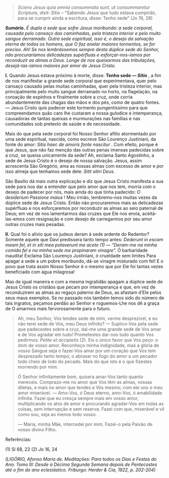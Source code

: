 > *Sciens Jesus quia omnia consummata sunt, ut consummaretur Scriptura, dixit: Sitio* – “Sabendo Jesus que tudo estava cumprido, para se cumprir ainda a escritura, disse: Tenho sede” (Jo 19, 28)

***Sumário.** É dupla a sede que sofre Jesus moribundo: a sede corporal, causada pelo cansaço das caminhadas, pela tristeza interior e pelo muito sangue derramado. Outra sede espiritual, isso é, o desejo da salvação eterna de todos os homens, que O faz anelar maiores tormentos, se for preciso. Ah! Se nos lembrássemos sempre desta dúplice sede do Senhor, não procuraríamos delicadezas supérfluas e esforçar-nos-íamos por reconduzir as almas a Deus. Longe de nos queixarmos das tribulações, desejá-las-íamos maiores por amor de Jesus Cristo.*

**I.** Quando Jesus estava próximo à morte, disse: **Tenho sede — *Sitio*** , a fim de nos manifestar a grande sede corporal que experimentava, quer pelo cansaço causado pelas muitas caminhadas, quer pela tristeza interior, mas principalmente pelo muito sangue derramado no horto, na flagelação, na coroação de espinhos e finalmente sobre a cruz, onde corria abundantemente das chagas das mãos e dos pés, como de quatro fontes. — Jesus Cristo quis padecer este tormento pungentíssimo para que compreendamos quão caro lhe custaram a nossa gulodice e intemperança, causadoras de tantas queixas e murmurações nas famílias e nas comunidades sob pretexto de saúde e de necessidade.

Mais do que pela sede corporal foi Nosso Senhor aflito atormentado por uma sede espiritual, nascida, como escreve São Lourenço Justiniani, da fonte do amor: *Sitis haec de amoris fonte nascitur* . Com efeito, porque é que Jesus, que não faz menção das outras penas imensas padecidas sobre a cruz, se queixa unicamente da sede? Ah, exclama Santo Agostinho, a sede de Jesus Cristo é o desejo de nossa salvação. Jesus, assim acrescenta São Gregório, ama as nossas almas com excesso de amor e por isso almeja que tenhamos sede dele: *Sitit sitiri Deus.*

São Basílio dá mais outra explicação e diz que Jesus Cristo manifesta a sua sede para nos dar a entender que pelo amor que nos tem, morria com o desejo de padecer por nós, mais ainda do que tinha padecido: *O desiderium Passione maius* ! Meu irmão, lembremo-nos muitas vezes da dúplice sede de Jesus Cristo. Então não procuraremos mais as delicadezas supérfluas e nos esforçaremos por reconduzir as almas ao seio paternal de Deus; em vez de nos lamentarmos das cruzes que Ele nos envia, aceitá-las-emos com resignação e com desejo de carregarmos por seu amor outras cruzes mais pesadas.

**II.** Qual foi o alívio que os judeus deram à sede ardente do Redentor? Somente aquele que Davi predissera tanto tempo antes: *Dederunt in escam meam fel, et in siti mea potaverunt me aceto (1) — “Deram-me na minha comida fel e na minha sede me propinaram vinagre”.* Ó barbaridade inaudita! Exclama São Lourenço Justiniani, ó crueldade sem limites Para apagar a sede a um pobre moribundo, dá-se vinagre misturado com fel! E o povo que trata assim Nosso Senhor é o mesmo que por Ele foi tantas vezes beneficiado com água milagrosa!

Mas de igual maneira e com a mesma ingratidão apagam a dúplice sede de Jesus Cristo os cristãos que pecam por intemperança e que, em vez de reconduzirem as almas ao regaço paterno de Deus, as afastam d’Ele pelos seus maus exemplos. Se no passado nós também temos sido do número de tais ingratos, peçamos perdão ao Senhor e roguemos-Lhe nos dê a graça de O amarmos mais fervorosamente para o futuro.

> Ah, meu Senhor, Vós tendes sede de mim, verme desprezível, e eu não terei sede de Vós, meu Deus infinito? — Suplico-Vos pela sede que padecestes sobre a cruz, dai-me uma grande sede de Vos amar e de Vos agradar em tudo! Prometestes dar-nos tudo quanto Vos pedirmos: *Petite et accipietis* (2). Eis o único favor que Vos peço: o dom de vosso amor. Reconheço minha indignidade, mas a glória de vosso Sangue seja o fazer-Vos amar por um coração que Vos tem desprezado tanto tempo; o abrasar no fogo do amor a um pecador todo cheio de lodo do pecado. Mais do que isto é o que fizestes morrendo por mim.
>
> Ó Senhor infinitamente bom, quisera amar-Vos tanto quanto mereceis. Comprazo-me no amor que Vos têm as almas, vossas diletas, e mais no amor que tendes a Vós mesmo; com ele uno o meu amor miserável. — Amo-Vos, ó Deus eterno, amo-Vos, ó amabilidade infinita. Fazei que eu cresça sempre mais em vosso amor, multiplicando os atos de amor e procurando agradar-Vos em todas as coisas, sem interrupção e sem reserva. Fazei com que, miserável e vil como sou, seja ao menos todo vosso.
>
> — Maria, minha Mãe, intercedei por mim. Fazei-o pela Paixão de vosso divino Filho.

Referências:

\(1\) Sl 68, 22 (2) Jo 16, 24

*(LIGÓRIO, Afonso Maria de. Meditações: Para todos os Dias e Festas do Ano: Tomo III: Desde a Décima Segunda Semana depois de Pentecostes até o fim do ano eclesiástico. Friburgo: Herder & Cia, 1922, p. 202-204)*
